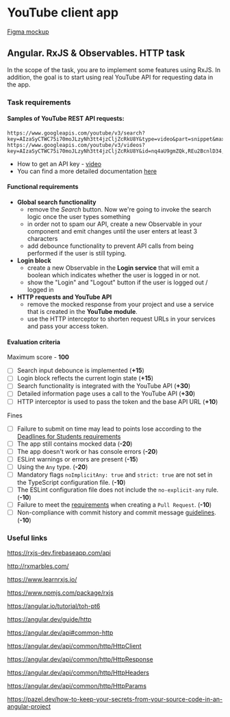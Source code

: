 # YouTube client app

[Figma mockup](https://www.figma.com/file/tS3Zqk138yXUmRxSWKDv4r/YouTube-client?node-id=0%3A1)

## Angular. RxJS & Observables. HTTP task

In the scope of the task, you are to implement some features using RxJS. In addition, the goal is to start using real
YouTube API for requesting data in the app.

### Task requirements

#### Samples of YouTube REST API requests:

    https://www.googleapis.com/youtube/v3/search?key=AIzaSyCTWC75i70moJLzyNh3tt4jzCljZcRkU8Y&type=video&part=snippet&maxResults=15&q=js
    https://www.googleapis.com/youtube/v3/videos?key=AIzaSyCTWC75i70moJLzyNh3tt4jzCljZcRkU8Y&id=nq4aU9gmZQk,REu2BcnlD34,qbPTdW7KgOg&part=snippet,statistics

- How to get an API key - [video](https://www.youtube.com/watch?v=JbWnRhHfTDA)
- You can find a more detailed documentation [here](https://developers.google.com/youtube/v3)

#### Functional requirements

- **Global search functionality**
  - remove the _Search_ button. Now we're going to invoke the search logic once the user types something
  - in order not to spam our API, create a new Observable in your component and emit changes until the user enters at
    least 3 characters
  - add debounce functionality to prevent API calls from being performed if the user is still typing.
- **Login block**
  - create a new Observable in the **Login service** that will emit a boolean which indicates whether the user is
    logged in or not.
  - show the "Login" and "Logout" button if the user is logged out / logged in
- **HTTP requests and YouTube API**
  - remove the mocked response from your project and use a service that is created in the **YouTube module**.
  - use the HTTP interceptor to shorten request URLs in your services and pass your access token.

#### Evaluation criteria

Maximum score - **100**

- [ ] Search input debounce is implemented (**+15**)
- [ ] Login block reflects the current login state (**+15**)
- [ ] Search functionality is integrated with the YouTube API (**+30**)
- [ ] Detailed information page uses a call to the YouTube API (**+30**)
- [ ] HTTP interceptor is used to pass the token and the base API URL (**+10**)

Fines

- [ ] Failure to submit on time may lead to points lose according to
      the [Deadlines for Students requirements](https://docs.app.rs.school/#/platform/pull-request-review-process?id=deadlines-for-students)
- [ ] The app still contains mocked data (**-20**)
- [ ] The app doesn't work or has console errors (**-20**)
- [ ] ESLint warnings or errors are present (**-15**)
- [ ] Using the `Any` type. (**-20**)
- [ ] Mandatory flags `noImplicitAny: true` and `strict: true` are not set in the TypeScript configuration file. (**-10**)
- [ ] The ESLint configuration file does not include the `no-explicit-any` rule. (**-10**)
- [ ] Failure to meet the [requirements](https://rs.school/docs/en/pull-request-review-process#pull-request-requirements-pr) when creating a `Pull Request`. (**-10**)
- [ ] Non-compliance with commit history and commit message [guidelines](https://rs.school/docs/en/git-convention#commit-requirements). (**-10**)

### Useful links

https://rxjs-dev.firebaseapp.com/api

http://rxmarbles.com/

https://www.learnrxjs.io/

https://www.npmjs.com/package/rxjs

https://angular.io/tutorial/toh-pt6

https://angular.dev/guide/http

https://angular.dev/api#common-http

https://angular.dev/api/common/http/HttpClient

https://angular.dev/api/common/http/HttpResponse

https://angular.dev/api/common/http/HttpHeaders

https://angular.dev/api/common/http/HttpParams

https://pazel.dev/how-to-keep-your-secrets-from-your-source-code-in-an-angular-project
